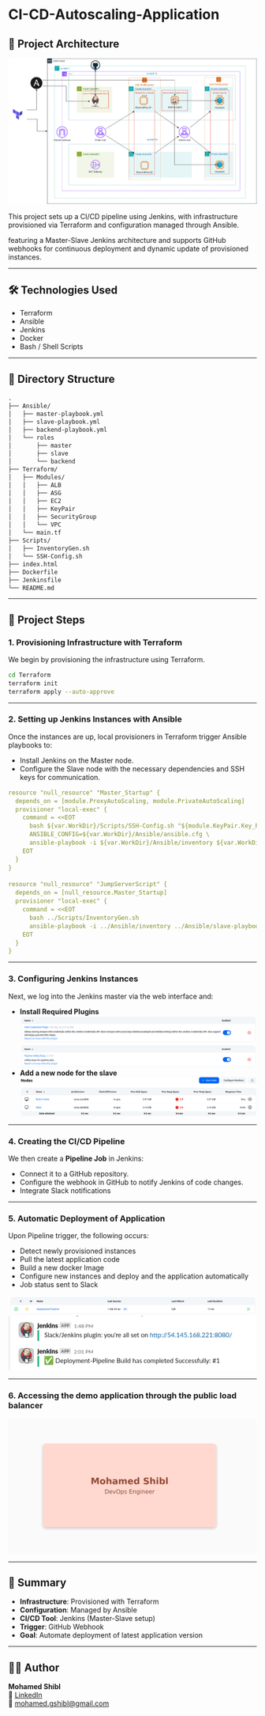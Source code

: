 # CI-CD-Autoscaling-Application

## 🧱 Project Architecture
![Diagram](Screenshots/Diagram.png)

This project sets up a CI/CD pipeline using Jenkins, with infrastructure provisioned via Terraform and configuration managed through Ansible. 

featuring a Master-Slave Jenkins architecture and supports GitHub webhooks for continuous deployment and dynamic update of provisioned instances.

---

## 🛠 Technologies Used

- Terraform
- Ansible
- Jenkins
- Docker
- Bash / Shell Scripts

---

## 📂 Directory Structure

```
.
├── Ansible/
│   ├── master-playbook.yml
│   ├── slave-playbook.yml
│   ├── backend-playbook.yml
│   └── roles
│       ├── master
│       ├── slave
│       └── backend
├── Terraform/
│   ├── Modules/
│   │   ├── ALB
│   │   ├── ASG
│   │   ├── EC2
│   │   ├── KeyPair
│   │   ├── SecurityGroup
│   │   └── VPC
│   └── main.tf
├── Scripts/
│   ├── InventoryGen.sh
│   └── SSH-Config.sh
├── index.html
├── Dockerfile
├── Jenkinsfile
└── README.md
```
---

## 🚀 Project Steps

### 1. Provisioning Infrastructure with Terraform

We begin by provisioning the infrastructure using Terraform.

```bash
cd Terraform
terraform init
terraform apply --auto-approve
```

---

### 2. Setting up Jenkins Instances with Ansible

Once the instances are up, local provisioners in Terraform trigger Ansible playbooks to:

- Install Jenkins on the Master node.
- Configure the Slave node with the necessary dependencies and SSH keys for communication.

```yaml
resource "null_resource" "Master_Startup" {
  depends_on = [module.ProxyAutoScaling, module.PrivateAutoScaling]
  provisioner "local-exec" {
    command = <<EOT
      bash ${var.WorkDir}/Scripts/SSH-Config.sh "${module.KeyPair.Key_Path}"
      ANSIBLE_CONFIG=${var.WorkDir}/Ansible/ansible.cfg \
      ansible-playbook -i ${var.WorkDir}/Ansible/inventory ${var.WorkDir}/Ansible/master-playbook.yml
    EOT
  }
}

resource "null_resource" "JumpServerScript" {
  depends_on = [null_resource.Master_Startup]
  provisioner "local-exec" {
    command = <<EOT
      bash ../Scripts/InventoryGen.sh
      ansible-playbook -i ../Ansible/inventory ../Ansible/slave-playbook.yml
    EOT
  }
}
```

---

### 3. Configuring Jenkins Instances

Next, we log into the Jenkins master via the web interface and:
- **Install Required Plugins**
![AWS](Screenshots/AWS.png)
![Utility](Screenshots/Utility.png)
- **Add a new node for the slave**
![Nodes](Screenshots/Nodes.png)

---

### 4. Creating the CI/CD Pipeline

We then create a **Pipeline Job** in Jenkins:

- Connect it to a GitHub repository.
- Configure the webhook in GitHub to notify Jenkins of code changes.
- Integrate Slack notifications

---

### 5. Automatic Deployment of Application

Upon Pipeline trigger, the following occurs:

- Detect newly provisioned instances
- Pull the latest application code
- Build a new docker Image
- Configure new instances and deploy and the application automatically
- Job status sent to Slack

![Pipeline](Screenshots/Pipeline.png)
![Slack](Screenshots/Slack.png)

---

### 6. Accessing the demo application through the public load balancer

![App](Screenshots/App.png)

---

## 📌 Summary

- **Infrastructure**: Provisioned with Terraform
- **Configuration**: Managed by Ansible
- **CI/CD Tool**: Jenkins (Master-Slave setup)
- **Trigger**: GitHub Webhook
- **Goal**: Automate deployment of latest application version

---

## 🧑‍💻 Author

**Mohamed Shibl** <br>
🔗 [LinkedIn](https://www.linkedin.com/in/mohamed-gshibl/) <br>
📧 [mohamed.gshibl@gmail.com](mailto:mohamed.gshibl@gmail.com)

